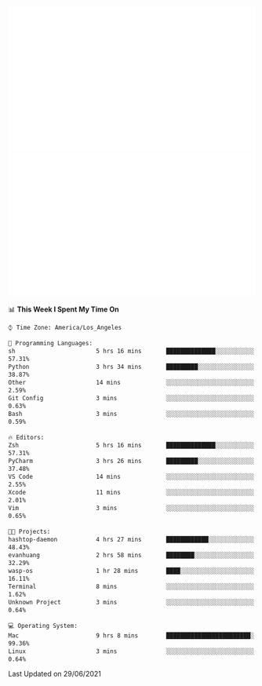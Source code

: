 <a href="https://github.com/jstrieb/github-stats">
 
![](https://github.com/evanhuang117/github-stats/blob/master/generated/overview.svg)
![](https://github.com/evanhuang117/github-stats/blob/master/generated/languages.svg)

</a>

<!--START_SECTION:waka-->
📊 **This Week I Spent My Time On** 

```text
⌚︎ Time Zone: America/Los_Angeles

💬 Programming Languages: 
sh                       5 hrs 16 mins       ██████████████░░░░░░░░░░░   57.31% 
Python                   3 hrs 34 mins       █████████░░░░░░░░░░░░░░░░   38.87% 
Other                    14 mins             ░░░░░░░░░░░░░░░░░░░░░░░░░   2.59% 
Git Config               3 mins              ░░░░░░░░░░░░░░░░░░░░░░░░░   0.63% 
Bash                     3 mins              ░░░░░░░░░░░░░░░░░░░░░░░░░   0.59%

🔥 Editors: 
Zsh                      5 hrs 16 mins       ██████████████░░░░░░░░░░░   57.31% 
PyCharm                  3 hrs 26 mins       █████████░░░░░░░░░░░░░░░░   37.48% 
VS Code                  14 mins             ░░░░░░░░░░░░░░░░░░░░░░░░░   2.55% 
Xcode                    11 mins             ░░░░░░░░░░░░░░░░░░░░░░░░░   2.01% 
Vim                      3 mins              ░░░░░░░░░░░░░░░░░░░░░░░░░   0.65%

🐱‍💻 Projects: 
hashtop-daemon           4 hrs 27 mins       ████████████░░░░░░░░░░░░░   48.43% 
evanhuang                2 hrs 58 mins       ████████░░░░░░░░░░░░░░░░░   32.29% 
wasp-os                  1 hr 28 mins        ████░░░░░░░░░░░░░░░░░░░░░   16.11% 
Terminal                 8 mins              ░░░░░░░░░░░░░░░░░░░░░░░░░   1.62% 
Unknown Project          3 mins              ░░░░░░░░░░░░░░░░░░░░░░░░░   0.64%

💻 Operating System: 
Mac                      9 hrs 8 mins        ████████████████████████░   99.36% 
Linux                    3 mins              ░░░░░░░░░░░░░░░░░░░░░░░░░   0.64%

```


 Last Updated on 29/06/2021
<!--END_SECTION:waka-->
